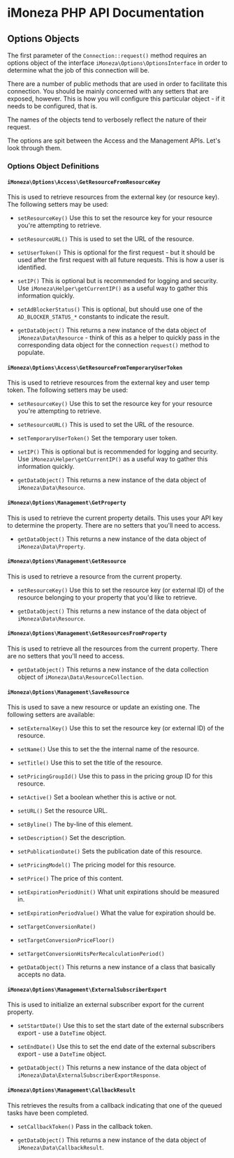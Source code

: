 # iMoneza PHP API Documentation

## Options Objects

The first parameter of the `Connection::request()` method requires an options object of the interface `iMoneza\Options\OptionsInterface` in order
to determine what the job of this connection will be.

There are a number of public methods that are used in order to facilitate this connection.  You should be mainly concerned
with any setters that are exposed, however.  This is how you will configure this particular object - if it needs to be configured, that is.

The names of the objects tend to verbosely reflect the nature of their request.

The options are spit between the Access and the Management APIs.  Let's look through them.

### Options Object Definitions

#### `iMoneza\Options\Access\GetResourceFromResourceKey`

This is used to retrieve resources from the external key (or resource key).  The following setters may be used:

- `setResourceKey()`  Use this to set the resource key for your resource you're attempting to retrieve.

- `setResourceURL()`  This is used to set the URL of the resource.

- `setUserToken()`  This is optional for the first request - but it should be used after the first request with all 
future requests.  This is how a user is identified.

- `setIP()`  This is optional but is recommended for logging and security.  Use `iMoneza\Helper\getCurrentIP()` as a useful way
to gather this information quickly.

- `setAdBlockerStatus()` This is optional, but should use one of the `AD_BLOCKER_STATUS_*` constants to indicate the result.

- `getDataObject()` This returns a new instance of the data object of `iMoneza\Data\Resource` - think of this as a helper to 
quickly pass in the corresponding data object for the connection `request()` method to populate.


#### `iMoneza\Options\Access\GetResourceFromTemporaryUserToken`

This is used to retrieve resources from the external key and user temp token.  The following setters may be used:

- `setResourceKey()`  Use this to set the resource key for your resource you're attempting to retrieve.

- `setResourceURL()`  This is used to set the URL of the resource.

- `setTemporaryUserToken()`  Set the temporary user token.

- `setIP()`  This is optional but is recommended for logging and security.  Use `iMoneza\Helper\getCurrentIP()` as a useful way
to gather this information quickly.

- `getDataObject()` This returns a new instance of the data object of `iMoneza\Data\Resource`.


#### `iMoneza\Options\Management\GetProperty`

This is used to retrieve the current property details.  This uses your API key to determine the property.  There are no
setters that you'll need to access.

- `getDataObject()` This returns a new instance of the data object of `iMoneza\Data\Property`.

#### `iMoneza\Options\Management\GetResource`

This is used to retrieve a resource from the current property.

- `setResourceKey()` Use this to set the resource key (or external ID) of the resource belonging to your property that you'd like to retrieve.

- `getDataObject()` This returns a new instance of the data object of `iMoneza\Data\Resource`.

#### `iMoneza\Options\Management\GetResourcesFromProperty`

This is used to retrieve all the resources from the current property.  There are no setters that you'll need to access.

- `getDataObject()` This returns a new instance of the data collection object of `iMoneza\Data\ResourceCollection`.

#### `iMoneza\Options\Management\SaveResource`

This is used to save a new resource or update an existing one.  The following setters are available:

- `setExternalKey()` Use this to set the resource key (or external ID) of the resource.

- `setName()` Use this to set the the internal name of the resource.

- `setTitle()` Use this to set the title of the resource.

- `setPricingGroupId()` Use this to pass in the pricing group ID for this resource.

- `setActive()` Set a boolean whether this is active or not.

- `setURL()` Set the resource URL.

- `setByline()` The by-line of this element.

- `setDescription()` Set the description.

- `setPublicationDate()` Sets the publication date of this resource.

- `setPricingModel()` The pricing model for this resource.

- `setPrice()` The price of this content.

- `setExpirationPeriodUnit()` What unit expirations should be measured in.

- `setExpirationPeriodValue()` What the value for expiration should be.

- `setTargetConversionRate()`

- `setTargetConversionPriceFloor()`

- `setTargetConversionHitsPerRecalculationPeriod()`

- `getDataObject()` This returns a new instance of a class that basically accepts no data.

#### `iMoneza\Options\Management\ExternalSubscriberExport`

This is used to initialize an external subscriber export for the current property.

- `setStartDate()` Use this to set the start date of the external subscribers export - use a `DateTime` object.

- `setEndDate()` Use this to set the end date of the external subscribers export - use a `DateTime` object.

- `getDataObject()` This returns a new instance of the data object of `iMoneza\Data\ExternalSubscriberExportResponse`.

#### `iMoneza\Options\Management\CallbackResult`

This retrieves the results from a callback indicating that one of the queued tasks have been completed.

- `setCallbackToken()`  Pass in the callback token.

- `getDataObject()` This returns a new instance of the data object of `iMoneza\Data\CallbackResult`.
